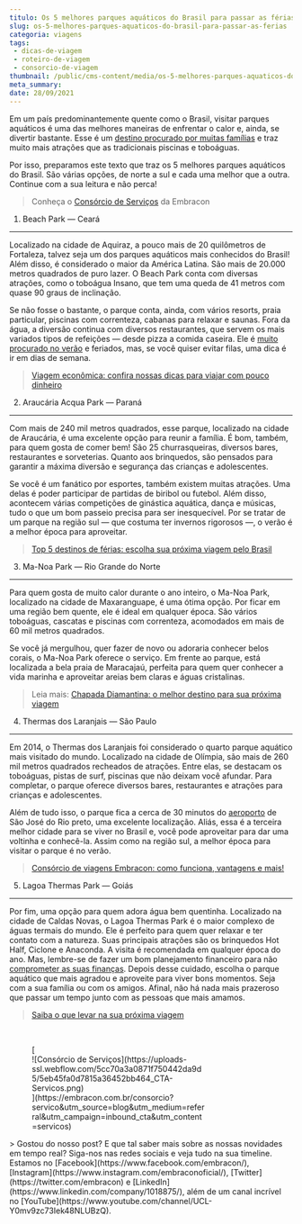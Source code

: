 ```yaml
---
titulo: Os 5 melhores parques aquáticos do Brasil para passar as férias
slug: os-5-melhores-parques-aquaticos-do-brasil-para-passar-as-ferias
categoria: viagens
tags:
 - dicas-de-viagem
 - roteiro-de-viagem
 - consorcio-de-viagem
thumbnail: /public/cms-content/media/os-5-melhores-parques-aquaticos-do-brasil-para-passar-as-ferias.jpeg
meta_summary: 
date: 28/09/2021
---
```

Em um país predominantemente quente como o Brasil, visitar parques aquáticos é uma das melhores maneiras de enfrentar o calor e, ainda, se divertir bastante. Esse é um [destino procurado por muitas famílias](https://www.embracon.com.br/blog/top-5-destinos-de-ferias-escolha-sua-proxima-viagem-pelo-brasil) e traz muito mais atrações que as tradicionais piscinas e toboáguas.

Por isso, preparamos este texto que traz os 5 melhores parques aquáticos do Brasil. São várias opções, de norte a sul e cada uma melhor que a outra. Continue com a sua leitura e não perca!

> Conheça o [Consórcio de Serviços](https://www.embracon.com.br/consorcio-servicos) da Embracon

1. Beach Park — Ceará
---------------------

Localizado na cidade de Aquiraz, a pouco mais de 20 quilômetros de Fortaleza, talvez seja um dos parques aquáticos mais conhecidos do Brasil! Além disso, é considerado o maior da América Latina. São mais de 20.000 metros quadrados de puro lazer. O Beach Park conta com diversas atrações, como o toboágua Insano, que tem uma queda de 41 metros com quase 90 graus de inclinação.

Se não fosse o bastante, o parque conta, ainda, com vários resorts, praia particular, piscinas com correnteza, cabanas para relaxar e saunas. Fora da água, a diversão continua com diversos restaurantes, que servem os mais variados tipos de refeições — desde pizza a comida caseira. Ele é [muito procurado no verão](https://www.embracon.com.br/blog/5-lugares-para-conhecer-no-verao) e feriados, mas, se você quiser evitar filas, uma dica é ir em dias de semana.

> [Viagem econômica: confira nossas dicas para viajar com pouco dinheiro](https://www.embracon.com.br/blog/viagem-economica-confira-nossas-dicas-para-viajar-com-pouco-dinheiro)

2. Araucária Acqua Park — Paraná
--------------------------------

Com mais de 240 mil metros quadrados, esse parque, localizado na cidade de Araucária, é uma excelente opção para reunir a família. É bom, também, para quem gosta de comer bem! São 25 churrasqueiras, diversos bares, restaurantes e sorveterias. Quanto aos brinquedos, são pensados para garantir a máxima diversão e segurança das crianças e adolescentes.

Se você é um fanático por esportes, também existem muitas atrações. Uma delas é poder participar de partidas de biribol ou futebol. Além disso, acontecem várias competições de ginástica aquática, dança e músicas, tudo o que um bom passeio precisa para ser inesquecível. Por se tratar de um parque na região sul — que costuma ter invernos rigorosos —, o verão é a melhor época para aproveitar.

> [Top 5 destinos de férias: escolha sua próxima viagem pelo Brasil](https://www.embracon.com.br/blog/top-5-destinos-de-ferias-escolha-sua-proxima-viagem-pelo-brasil)

3. Ma-Noa Park — Rio Grande do Norte
------------------------------------

Para quem gosta de muito calor durante o ano inteiro, o Ma-Noa Park, localizado na cidade de Maxaranguape, é uma ótima opção. Por ficar em uma região bem quente, ele é ideal em qualquer época. São vários toboáguas, cascatas e piscinas com correnteza, acomodados em mais de 60 mil metros quadrados.

Se você já mergulhou, quer fazer de novo ou adoraria conhecer belos corais, o Ma-Noa Park oferece o serviço. Em frente ao parque, está localizada a bela praia de Maracajaú, perfeita para quem quer conhecer a vida marinha e aproveitar areias bem claras e águas cristalinas.

> Leia mais: [Chapada Diamantina: o melhor destino para sua próxima viagem](https://www.embracon.com.br/blog/chapada-diamantina-por-que-esse-e-o-melhor-destino-para-sua-proxima-viagem)

4. Thermas dos Laranjais — São Paulo
------------------------------------

Em 2014, o Thermas dos Laranjais foi considerado o quarto parque aquático mais visitado do mundo. Localizado na cidade de Olímpia, são mais de 260 mil metros quadrados recheados de atrações. Entre elas, se destacam os toboáguas, pistas de surf, piscinas que não deixam você afundar. Para completar, o parque oferece diversos bares, restaurantes e atrações para crianças e adolescentes.

Além de tudo isso, o parque fica a cerca de 30 minutos do [aeroporto](https://www.embracon.com.br/blog/4-dicas-na-hora-de-comprar-passagens-aereas) de São José do Rio preto, uma excelente localização. Aliás, essa é a terceira melhor cidade para se viver no Brasil e, você pode aproveitar para dar uma voltinha e conhecê-la. Assim como na região sul, a melhor época para visitar o parque é no verão.

> [Consórcio de viagens Embracon: como funciona, vantagens e mais!](https://www.embracon.com.br/blog/consorcio-de-viagens-embracon-vantagens)

5. Lagoa Thermas Park — Goiás
-----------------------------

Por fim, uma opção para quem adora água bem quentinha. Localizado na cidade de Caldas Novas, o Lagoa Thermas Park é o maior complexo de águas termais do mundo. Ele é perfeito para quem quer relaxar e ter contato com a natureza. Suas principais atrações são os brinquedos Hot Half, Ciclone e Anaconda. A visita é recomendada em qualquer época do ano. Mas, lembre-se de fazer um bom planejamento financeiro para não [comprometer as suas finanças](https://www.embracon.com.br/blog/planeje-sua-vida-financeira-e-fique-sempre-no-azul). Depois desse cuidado, escolha o parque aquático que mais agradou e aproveite para viver bons momentos. Seja com a sua família ou com os amigos. Afinal, não há nada mais prazeroso que passar um tempo junto com as pessoas que mais amamos.

> [Saiba o que levar na sua próxima viagem](https://www.embracon.com.br/blog/saiba-o-que-levar-na-sua-proxima-viagem)

‍

<figure class="w-richtext-figure-type-image w-richtext-align-center" style="max-width:310px">[<div>![Consórcio de Serviços](https://uploads-ssl.webflow.com/5cc70a3a0871f750442da9d5/5eb45fa0d7815a36452bb464_CTA-Servicos.png)</div>](https://embracon.com.br/consorcio?servico&utm_source=blog&utm_medium=referral&utm_campaign=inbound_cta&utm_content=servicos)</figure>> Gostou do nosso post? E que tal saber mais sobre as nossas novidades em tempo real? Siga-nos nas redes sociais e veja tudo na sua timeline. Estamos no [Facebook](https://www.facebook.com/embracon/), [Instagram](https://www.instagram.com/embraconoficial/), [Twitter](https://twitter.com/embracon) e [LinkedIn](https://www.linkedin.com/company/1018875/), além de um canal incrível no [YouTube](https://www.youtube.com/channel/UCL-Y0mv9zc73Iek48NLUBzQ).
